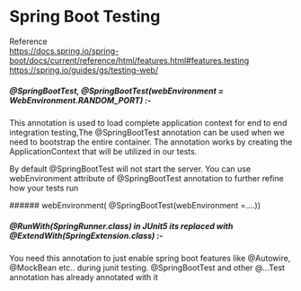# Spring Boot Testing <br/>

Reference<br/>
https://docs.spring.io/spring-boot/docs/current/reference/html/features.html#features.testing
https://spring.io/guides/gs/testing-web/

##### @SpringBootTest, @SpringBootTest(webEnvironment = WebEnvironment.RANDOM_PORT) :- 
<p>This annotation is used to load complete application context for end to end integration testing,The @SpringBootTest annotation can be used when we need to bootstrap the entire container. The annotation works by creating the ApplicationContext that will be utilized in our tests.</p>
<p>By default @SpringBootTest will not start the server. You can use webEnvironment attribute of @SpringBootTest annotation to further refine how your tests run</p>
###### webEnvironment( @SpringBootTest(webEnvironment =....))



##### @RunWith(SpringRunner.class) in JUnit5 its replaced with @ExtendWith(SpringExtension.class) :- 
<p>You need this annotation to just enable spring boot features like @Autowire, @MockBean etc.. during junit testing. @SpringBootTest and other @...Test annotation has already annotated with it</p>
